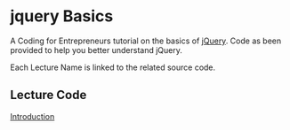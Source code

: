 jquery Basics
=========

A Coding for Entrepreneurs tutorial on the basics of [jQuery](http://jquery.com). Code as been provided to help you better understand jQuery. 

Each Lecture Name is linked to the related source code.

## Lecture Code
[Introduction](../../tree/7ff1ecc0a7634fc8345b7593b7ef30b297c80818)
